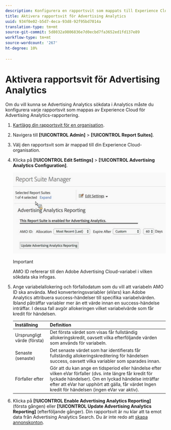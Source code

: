 ```yaml
---
description: Konfigurera en rapportsvit som mappats till Experience Cloud för användning i Advertising Analytics.
title: Aktivera rapportsvit för Advertising Analytics
uuid: 934f0e02-b5d7-4eca-93d8-92f95bd7014a
translation-type: tm+mt
source-git-commit: 5d8032a9806836e7d0ecbd7fa3652ed1fd137e89
workflow-type: tm+mt
source-wordcount: '267'
ht-degree: 10%

---
```



# Aktivera rapportsvit för Advertising Analytics

Om du vill kunna se Advertising Analytics sökdata i Analytics måste du konfigurera varje rapportsvit som mappas av Experience Cloud för Advertising Analytics-rapportering.

1. [Kartlägg din rapportsvit för en organisation](https://docs.adobe.com/content/help/sv-SE/core-services/interface/about-core-services/report-suite-mapping.html).
1. Navigera till **[!UICONTROL Admin]** > **[!UICONTROL Report Suites]**.

1. Välj den rapportsvit som är mappad till din Experience Cloud-organisation.
1. Klicka på **[!UICONTROL Edit Settings]** > **[!UICONTROL Advertising Analytics Configuration]**.

   ![Rapportering](assets/aa_reporting.png)

   >[!IMPORTANT]
   >
   >AMO ID refererar till den Adobe Advertising Cloud-variabel i vilken sökdata ska infogas.

1. Ange variabelallokering och förfallodatum som du vill att variabeln AMO ID ska använda. Med konverteringsvariabler (eVars) kan Adobe Analytics attribuera success-händelser till specifika variabelvärden. Ibland påträffar variabler mer än ett värde innan en success-händelse inträffar. I dessa fall avgör allokeringen vilket variabelvärde som får kredit för händelsen.

   | Inställning | Definition |
   |--- |--- |
   | Ursprungligt värde (första) | Det första värdet som visas får fullständig allokeringskredit, oavsett vilka efterföljande värden som används för variabeln. |
   | Senaste (senaste) | Det senaste värdet som har identifierats får fullständig allokeringskreditering för händelsen success, oavsett vilka variabler som sparades innan. |
   | Förfaller efter | Gör att du kan ange en tidsperiod eller händelse efter vilken eVar förfaller (dvs. inte längre får kredit för lyckade händelser).  Om en lyckad händelse inträffar efter att eVar har upphört att gälla, får värdet Ingen kredit för händelsen (ingen eVar var aktiv). |

1. Klicka på **[!UICONTROL Enable Advertising Analytics Reporting]** (första gången) eller **[!UICONTROL Update Advertising Analytics Reporting]** (efterföljande gånger). Din rapportsvit är nu klar att ta emot data från Advertising Analytics Search. Du är inte redo att [skapa annonskonton](/help/integrate/c-advertising-analytics/c-adanalytics-workflow/aa-create-ad-account.md).

